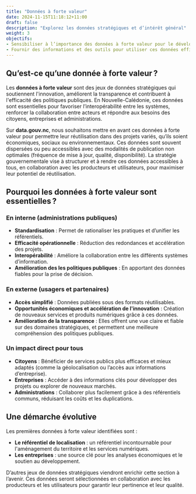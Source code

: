 ```yaml
---
title: "Données à forte valeur"
date: 2024-11-15T11:18:12+11:00
draft: false
description: "Explorez les données stratégiques et d’intérêt général"
weight: 3
objectifs:
- Sensibiliser à l’importance des données à forte valeur pour le développement de la Nouvelle-Calédonie.  
- Fournir des informations et des outils pour utiliser ces données efficacement.  
---
```


## Qu’est-ce qu’une donnée à forte valeur ?

Les **données à forte valeur** sont des jeux de données stratégiques qui soutiennent l'innovation, améliorent la transparence et contribuent à l'efficacité des politiques publiques. En Nouvelle-Calédonie, ces données sont essentielles pour favoriser l’interopérabilité entre les systèmes, renforcer la collaboration entre acteurs et répondre aux besoins des citoyens, entreprises et administrations.

Sur **data.gouv.nc**, nous souhaitons mettre en avant ces données à forte valeur pour permettre leur réutilisation dans des projets variés, qu’ils soient économiques, sociaux ou environnementaux. 
Ces données sont souvent dispersées ou peu accessibles avec des modalités de publication non optimales (fréquence de mise à jour, qualité, disponibilité). La stratégie gouvernementale vise à structurer et à rendre ces données accessibles à tous, en collaboration avec les producteurs et utilisateurs, pour maximiser leur potentiel de réutilisation.


## Pourquoi les données à forte valeur sont essentielles ?

### En interne (administrations publiques)
- **Standardisation** : Permet de rationaliser les pratiques et d’unifier les référentiels.  
- **Efficacité opérationnelle** : Réduction des redondances et accélération des projets.  
- **Interopérabilité** : Améliore la collaboration entre les différents systèmes d’information.  
- **Amélioration des les politiques publiques** : En apportant des données fiables pour la prise de décision.

### En externe (usagers et partenaires)
- **Accès simplifié** : Données publiées sous des formats réutilisables.  
- **Opportunités économiques et accélération de l'innovation** : Création de nouveaux services et produits numériques grâce à ces données.  
- **Amélioration de la transparence** :  Elles offrent une vue claire et fiable sur des domaines stratégiques, et permettent une meilleure compréhension des politiques publiques.  

### Un impact direct pour tous
- **Citoyens** : Bénéficier de services publics plus efficaces et mieux adaptés (comme la géolocalisation ou l’accès aux informations d’entreprise).  
- **Entreprises** : Accéder à des informations clés pour développer des projets ou explorer de nouveaux marchés.  
- **Administrations** : Collaborer plus facilement grâce à des référentiels communs, réduisant les coûts et les duplications.  


## Une démarche évolutive
Les premières données à forte valeur identifiées sont :
- **Le référentiel de localisation** : un référentiel incontournable pour l'aménagement du territoire et les services numériques.
- **Les entreprises** : une source clé pour les analyses économiques et le soutien au développement.

D’autres jeux de données stratégiques viendront enrichir cette section à l’avenir. Ces données seront sélectionnées en collaboration avec les producteurs et les utilisateurs pour garantir leur pertinence et leur qualité.  
